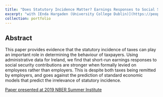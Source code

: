 ```yaml
---
title: "Does Statutory Incidence Matter? Earnings Responses to Social Security Contributions"
excerpt: "with [Enda Hargaden (University College Dublin)](https://people.ucd.ie/enda.hargaden1)"
collection: portfolio
---
```


## Abstract
This paper provides evidence that the statutory incidence of taxes can play an important role in determining the behaviour of taxpayers. Using administrative data for Ireland, we find that short-run earnings responses to social security contributions are stronger when formally levied on employees rather than employers. This is despite both taxes being remitted by employers, and goes against the prediction of standard economic models that predict the irrelevance of statutory incidence.

[Paper presented at 2019 NBER Summer Institute](/files/WPs/2019NBER_SI_paper.pdf)
